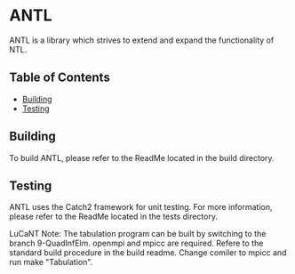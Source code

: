 # ANTL

ANTL is a library which strives to extend and expand the functionality of NTL.

## Table of Contents

  - [Building](#Building)
  - [Testing](#Testing)

## Building

To build ANTL, please refer to the ReadMe located in the build directory.

## Testing

ANTL uses the Catch2 framework for unit testing. For more information, please refer to the ReadMe located in the tests directory.

LuCaNT Note: The tabulation program can be built by switching to the branch 9-QuadInfElm. openmpi and mpicc are required. Refere to the standard build procedure in the build readme. Change comiler to mpicc and run make "Tabulation".
